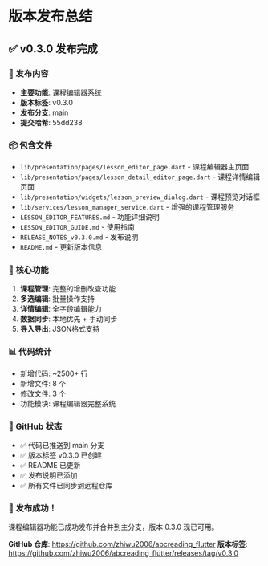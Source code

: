 # 版本发布总结

## ✅ v0.3.0 发布完成

### 🎯 发布内容
- **主要功能**: 课程编辑器系统
- **版本标签**: v0.3.0
- **发布分支**: main
- **提交哈希**: 55dd238

### 📦 包含文件
- `lib/presentation/pages/lesson_editor_page.dart` - 课程编辑器主页面
- `lib/presentation/pages/lesson_detail_editor_page.dart` - 课程详情编辑页面
- `lib/presentation/widgets/lesson_preview_dialog.dart` - 课程预览对话框
- `lib/services/lesson_manager_service.dart` - 增强的课程管理服务
- `LESSON_EDITOR_FEATURES.md` - 功能详细说明
- `LESSON_EDITOR_GUIDE.md` - 使用指南
- `RELEASE_NOTES_v0.3.0.md` - 发布说明
- `README.md` - 更新版本信息

### 🚀 核心功能
1. **课程管理**: 完整的增删改查功能
2. **多选编辑**: 批量操作支持
3. **详情编辑**: 全字段编辑能力
4. **数据同步**: 本地优先 + 手动同步
5. **导入导出**: JSON格式支持

### 📊 代码统计
- 新增代码: ~2500+ 行
- 新增文件: 8 个
- 修改文件: 3 个
- 功能模块: 课程编辑器完整系统

### 🔗 GitHub 状态
- ✅ 代码已推送到 main 分支
- ✅ 版本标签 v0.3.0 已创建
- ✅ README 已更新
- ✅ 发布说明已添加
- ✅ 所有文件已同步到远程仓库

### 🎉 发布成功！
课程编辑器功能已成功发布并合并到主分支，版本 0.3.0 现已可用。

**GitHub 仓库**: https://github.com/zhiwu2006/abcreading_flutter
**版本标签**: https://github.com/zhiwu2006/abcreading_flutter/releases/tag/v0.3.0